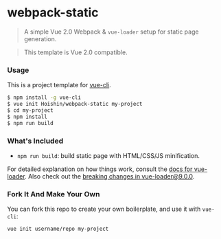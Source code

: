 # webpack-static

> A simple Vue 2.0 Webpack & `vue-loader` setup for static page generation.

> This template is Vue 2.0 compatible.
### Usage

This is a project template for [vue-cli](https://github.com/vuejs/vue-cli).

``` bash
$ npm install -g vue-cli
$ vue init Hoishin/webpack-static my-project
$ cd my-project
$ npm install
$ npm run build
```

### What's Included

- `npm run build`: build static page with HTML/CSS/JS minification.

For detailed explanation on how things work, consult the [docs for vue-loader](http://vuejs.github.io/vue-loader). Also check out the [breaking changes in vue-loader@9.0.0](https://github.com/vuejs/vue-loader/releases/tag/v9.0.0).

### Fork It And Make Your Own

You can fork this repo to create your own boilerplate, and use it with `vue-cli`:

``` bash
vue init username/repo my-project
```
